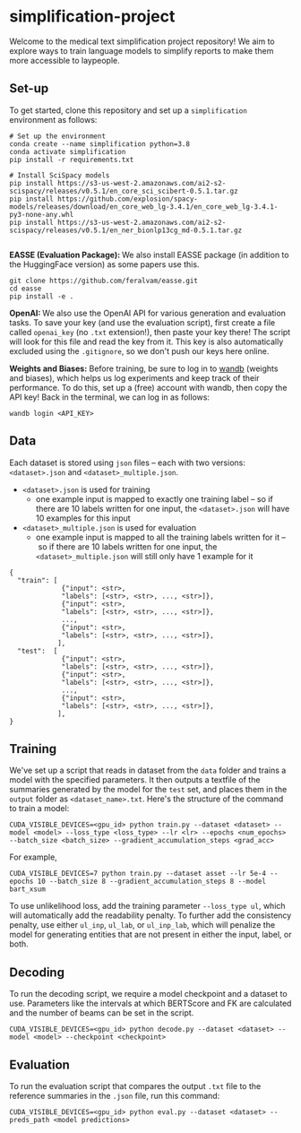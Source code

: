 # simplification-project

Welcome to the medical text simplification project repository! 
We aim to explore ways to train language models to simplify reports to make them more accessible to laypeople.

## Set-up
To get started, clone this repository and set up a `simplification` environment as follows:
```
# Set up the environment
conda create --name simplification python=3.8
conda activate simplification
pip install -r requirements.txt

# Install SciSpacy models
pip install https://s3-us-west-2.amazonaws.com/ai2-s2-scispacy/releases/v0.5.1/en_core_sci_scibert-0.5.1.tar.gz
pip install https://github.com/explosion/spacy-models/releases/download/en_core_web_lg-3.4.1/en_core_web_lg-3.4.1-py3-none-any.whl
pip install https://s3-us-west-2.amazonaws.com/ai2-s2-scispacy/releases/v0.5.1/en_ner_bionlp13cg_md-0.5.1.tar.gz
 
```

<b> EASSE (Evaluation Package): </b> We also install EASSE package (in addition to the HuggingFace version) as some papers use this.
```
git clone https://github.com/feralvam/easse.git
cd easse
pip install -e .
```

<b>OpenAI: </b> We also use the OpenAI API for various generation and evaluation tasks. To save your key (and use the evaluation script), first create a file called `openai_key` (no `.txt` extension!), then paste your key there! The script will look for this file and read the key from it. This key is also automatically excluded using the `.gitignore`, so we don't push our keys here online.

<b>Weights and Biases:</b> Before training, be sure to log in to <a href="https://wandb.ai/">wandb</a> (weights and biases), which helps us log experiments and keep track of their performance. To do this, set up a (free) account with wandb, then copy the API key! Back in the terminal, we can log in as follows:
```
wandb login <API_KEY>
```

## Data
Each dataset is stored using `json` files – each with two versions: `<dataset>.json` and `<dataset>_multiple.json`. 
* `<dataset>.json` is used for training
  * one example input is mapped to exactly one training label – so if there are 10 labels written for one input, the `<dataset>.json` will have 10 examples for this input
* `<dataset>_multiple.json` is used for evaluation
  *  one example input is mapped to all the training labels written for it – so if there are 10 labels written for one input, the `<dataset>_multiple.json` will still only have 1 example for it

```
{
  "train": [
             {"input": <str>,
             "labels": [<str>, <str>, ..., <str>]},
             {"input": <str>,
             "labels": [<str>, <str>, ..., <str>]},
             ...,
             {"input": <str>,
             "labels": [<str>, <str>, ..., <str>]},
            ],
  "test":  [
             {"input": <str>,
             "labels": [<str>, <str>, ..., <str>]},
             {"input": <str>,
             "labels": [<str>, <str>, ..., <str>]},
             ...,
             {"input": <str>,
             "labels": [<str>, <str>, ..., <str>]},
            ],
}
```

## Training

We've set up a script that reads in dataset from the `data` folder and trains a model with the specified parameters.
It then outputs a textfile of the summaries generated by the model for the `test` set, and places them in the `output` folder as `<dataset_name>.txt`.
Here's the structure of the command to train a model:
```
CUDA_VISIBLE_DEVICES=<gpu_id> python train.py --dataset <dataset> --model <model> --loss_type <loss_type> --lr <lr> --epochs <num_epochs> --batch_size <batch_size> --gradient_accumulation_steps <grad_acc> 
```

For example,
```
CUDA_VISIBLE_DEVICES=7 python train.py --dataset asset --lr 5e-4 --epochs 10 --batch_size 8 --gradient_accumulation_steps 8 --model bart_xsum
```
To use unlikelihood loss, add the training parameter `--loss_type ul`, which will automatically add the readability penalty. To further add the consistency penalty, use either `ul_inp`, `ul_lab`, or `ul_inp_lab`, which will penalize the model for generating entities that are not present in either the input, label, or both.

## Decoding
To run the decoding script, we require a model checkpoint and a dataset to use. Parameters like the intervals at which BERTScore and FK are calculated and the number of beams can be set in the script.

```
CUDA_VISIBLE_DEVICES=<gpu_id> python decode.py --dataset <dataset> --model <model> --checkpoint <checkpoint>
```

## Evaluation

To run the evaluation script that compares the output `.txt` file to the reference summaries in the `.json` file, run this command:
```
CUDA_VISIBLE_DEVICES=<gpu_id> python eval.py --dataset <dataset> --preds_path <model predictions>
```
